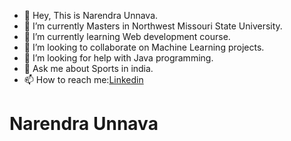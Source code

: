 

* 👋 Hey, This is Narendra Unnava.
* 🔭 I’m currently Masters in Northwest Missouri State University.
* 🌱 I’m currently learning Web development course.
* 👯 I’m looking to collaborate on Machine Learning projects.
* 🤔 I’m looking for help with Java programming.
* 💬 Ask me about Sports in india.
* 📫 How to reach me:[Linkedin](https://www.linkedin.com/in/narendra-unnava-b876741ab) 
# Narendra Unnava


<!--
**NarendraUnnava/NarendraUnnava** is a ✨ _special_ ✨ repository because its `README.md` (this file) appears on your GitHub profile.

Here are some ideas to get you started:

- 👋 Hey, This is Narendra Unnava.
- 🔭 I’m currently Masters in Northwest Missouri State University.
- 🌱 I’m currently learning Web development course.
- 👯 I’m looking to collaborate on Machine Learning projects.
- 🤔 I’m looking for help with Java programming.
- 💬 Ask me about Sports in india.
- 📫 How to reach me:[Linkedin](https://www.linkedin.com/in/narendra-unnava-b876741ab) 

